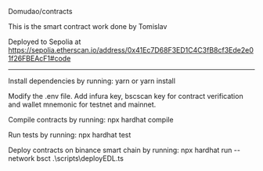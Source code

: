 Domudao/contracts

This is the smart contract work done by Tomislav

Deployed to Sepolia at
https://sepolia.etherscan.io/address/0x41Ec7D68F3ED1C4C3fB8cf3Ede2e01f26FBEAcF1#code

---


Install dependencies by running:
yarn or yarn install

Modify the .env file. Add infura key, bscscan key for contract verification and wallet mnemonic for testnet and mainnet. 

Compile contracts by running:
npx hardhat compile

Run tests by running:
npx hardhat test

Deploy contracts on binance smart chain by running:
npx hardhat run --network bsct .\scripts\deployEDL.ts
